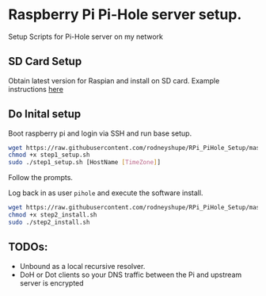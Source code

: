 # Raspberry Pi Pi-Hole server setup.

Setup Scripts for Pi-Hole server on my network

## SD Card Setup
Obtain latest version for Raspian and install on SD card.
Example instructions [here](https://github.com/rodneyshupe/RPi_PiHole_Setup/blob/master/sd_card_setup.md)

## Do Inital setup
Boot raspberry pi and login via SSH and run base setup.

```sh
wget https://raw.githubusercontent.com/rodneyshupe/RPi_PiHole_Setup/master/step1_setup.sh
chmod +x step1_setup.sh
sudo ./step1_setup.sh [HostName [TimeZone]]
```

Follow the prompts.

Log back in as user `pihole` and execute the software install.

```sh
wget https://raw.githubusercontent.com/rodneyshupe/RPi_PiHole_Setup/master/step2_install.sh
chmod +x step2_install.sh
sudo ./step2_install.sh
```

## TODOs:
* Unbound as a local recursive resolver.
* DoH or Dot clients so your DNS traffic between the Pi and upstream server is encrypted
